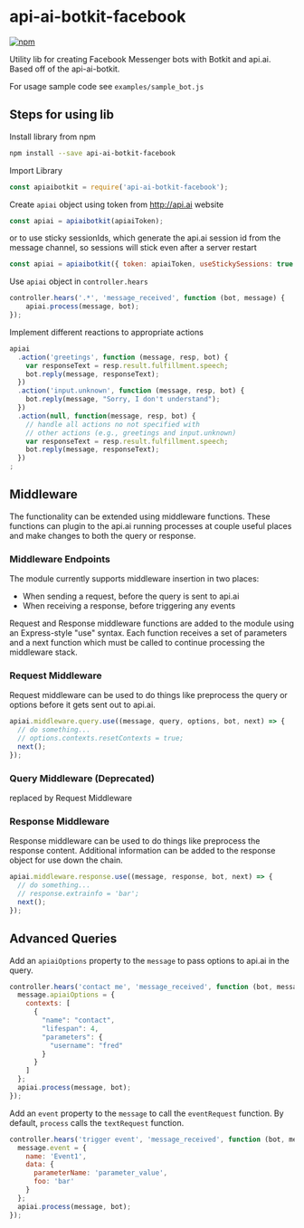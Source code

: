 # api-ai-botkit-facebook

[![npm](https://img.shields.io/npm/v/api-ai-botkit-facebook.svg)](https://www.npmjs.com/package/api-ai-botkit-facebook)

Utility lib for creating Facebook Messenger bots with Botkit and api.ai. Based off of the api-ai-botkit.

For usage sample code see `examples/sample_bot.js`

## Steps for using lib

Install library from npm
```sh
npm install --save api-ai-botkit-facebook
```

Import Library
```js
const apiaibotkit = require('api-ai-botkit-facebook');
```

Create `apiai` object using token from http://api.ai website

```js
const apiai = apiaibotkit(apiaiToken);
```

or to use sticky sessionIds, which generate the api.ai session id from the message channel, so sessions will stick even after a server restart

```js
const apiai = apiaibotkit({ token: apiaiToken, useStickySessions: true });
```

Use `apiai` object in `controller.hears`
```js
controller.hears('.*', 'message_received', function (bot, message) {
    apiai.process(message, bot);
});
```

Implement different reactions to appropriate actions
```js
apiai
  .action('greetings', function (message, resp, bot) {
    var responseText = resp.result.fulfillment.speech;
    bot.reply(message, responseText);
  })
  .action('input.unknown', function (message, resp, bot) {
    bot.reply(message, "Sorry, I don't understand");
  })
  .action(null, function(message, resp, bot) {
    // handle all actions no not specified with
    // other actions (e.g., greetings and input.unknown)
    var responseText = resp.result.fulfillment.speech;
    bot.reply(message, responseText);
  })
;
```
## Middleware

The functionality can be extended using middleware functions. These functions can plugin to the api.ai running processes at couple useful places and make changes to both the query or response.

### Middleware Endpoints

The module currently supports middleware insertion in two places:

* When sending a request, before the query is sent to api.ai
* When receiving a response, before triggering any events

Request and Response middleware functions are added to the module using an Express-style "use" syntax. Each function receives a set of parameters and a next function which must be called to continue processing the middleware stack.

### Request Middleware

Request middleware can be used to do things like preprocess the query or options before it gets sent out to api.ai.
```js
apiai.middleware.query.use((message, query, options, bot, next) => {
  // do something...
  // options.contexts.resetContexts = true;
  next();
});
```
### Query Middleware (Deprecated)

replaced by Request Middleware

### Response Middleware

Response middleware can be used to do things like preprocess the response content. Additional information can be added to the response object for use down the chain.

```js
apiai.middleware.response.use((message, response, bot, next) => {
  // do something...
  // response.extrainfo = 'bar';
  next();
});
```

## Advanced Queries

Add an `apiaiOptions` property to the `message` to pass options to api.ai in the query.

```js
controller.hears('contact me', 'message_received', function (bot, message) {
  message.apiaiOptions = {
    contexts: [
      {
        "name": "contact",
        "lifespan": 4,
        "parameters": {
          "username": "fred"
        }
      }
    ]
  };
  apiai.process(message, bot);
});
```

Add an `event` property to the `message` to call the `eventRequest` function. By default, `process` calls the `textRequest` function.

```js
controller.hears('trigger event', 'message_received', function (bot, message) {
  message.event = {
    name: 'Event1',
    data: {
      parameterName: 'parameter_value',
      foo: 'bar'
    }
  };
  apiai.process(message, bot);
});
```

